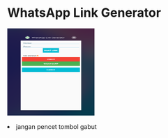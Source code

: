# WhatsApp Link Generator
<pre><img src="wa.png" width="200" height="200" /></pre>
<li>jangan pencet tombol gabut</li>
